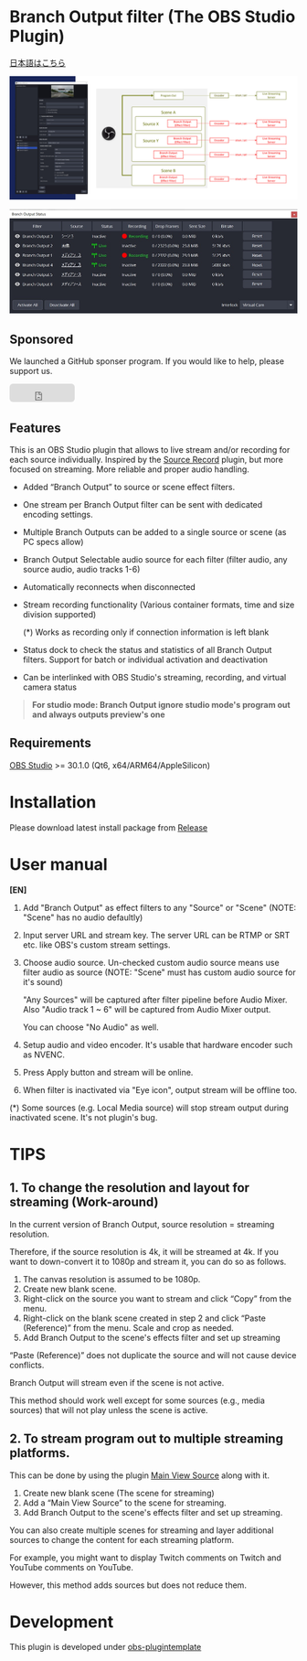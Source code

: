 # Branch Output filter (The OBS Studio Plugin)

[日本語はこちら](./README_ja.md)

[<img src="./screenshot1.jpg" />](./screenshot1.jpg)

[<img src="./screenshot2.jpg" />](./screenshot2.jpg)

## Sponsored

We launched a GitHub sponser program. If you would like to help, please support us.

<iframe src="https://github.com/sponsors/OPENSPHERE-Inc/button" title="Sponsor OPENSPHERE-Inc" height="32" width="114" style="border: 0; border-radius: 6px;"></iframe>

## Features

This is an OBS Studio plugin that allows to live stream and/or recording for each source individually.
Inspired by the [Source Record](https://github.com/exeldro/obs-source-record) plugin, but more focused on streaming.
More reliable and proper audio handling.

- Added “Branch Output” to source or scene effect filters.
- One stream per Branch Output filter can be sent with dedicated encoding settings.
- Multiple Branch Outputs can be added to a single source or scene (as PC specs allow)
- Branch Output Selectable audio source for each filter (filter audio, any source audio, audio tracks 1-6)
- Automatically reconnects when disconnected
- Stream recording functionality (Various container formats, time and size division supported)
  
  (*) Works as recording only if connection information is left blank
  
- Status dock to check the status and statistics of all Branch Output filters. Support for batch or individual activation and deactivation
- Can be interlinked with OBS Studio's streaming, recording, and virtual camera status

> **For studio mode: Branch Output ignore studio mode's program out and always outputs preview's one**

## Requirements

[OBS Studio](https://obsproject.com/) >= 30.1.0 (Qt6, x64/ARM64/AppleSilicon)

# Installation

Please download latest install package from [Release](https://github.com/OPENSPHERE-Inc/branch-output/releases)

# User manual

**[EN]**

1. Add "Branch Output" as effect filters to any "Source" or "Scene" (NOTE: "Scene" has no audio defaultly)
2. Input server URL and stream key. The server URL can be RTMP or SRT etc. like OBS's custom stream settings.
3. Choose audio source. Un-checked custom audio source means use filter audio as source (NOTE: "Scene"
   must has custom audio source for it's sound)

   "Any Sources" will be captured after filter pipeline before Audio Mixer. Also "Audio track 1 ~ 6" will be captured from Audio Mixer output.  
   
   You can choose "No Audio" as well.  
   
4. Setup audio and video encoder. It's usable that hardware encoder such as NVENC.
5. Press Apply button and stream will be online.
6. When filter is inactivated via "Eye icon", output stream will be offline too.

(*) Some sources (e.g. Local Media source) will stop stream output during inactivated scene. It's not plugin's bug.

# TIPS

## 1. To change the resolution and layout for streaming (Work-around)

In the current version of Branch Output, source resolution = streaming resolution.

Therefore, if the source resolution is 4k, it will be streamed at 4k.
If you want to down-convert it to 1080p and stream it, you can do so as follows.

1. The canvas resolution is assumed to be 1080p.
2. Create new blank scene.
3. Right-click on the source you want to stream and click “Copy” from the menu.
4. Right-click on the blank scene created in step 2 and click “Paste (Reference)” from the menu.
   Scale and crop as needed.
5. Add Branch Output to the scene's effects filter and set up streaming

“Paste (Reference)” does not duplicate the source and will not cause device conflicts.

Branch Output will stream even if the scene is not active.

This method should work well except for some sources (e.g., media sources) that will not play unless the scene is active.

## 2. To stream program out to multiple streaming platforms.

This can be done by using the plugin [Main View Source](https://obsproject.com/forum/resources/main-view-source.1501/) along with it.

1. Create new blank scene (The scene for streaming)
2. Add a “Main View Source” to the scene for streaming.
3. Add Branch Output to the scene's effects filter and set up streaming.

You can also create multiple scenes for streaming and layer additional sources to change the content for each streaming platform.

For example, you might want to display Twitch comments on Twitch and YouTube comments on YouTube.

However, this method adds sources but does not reduce them.

# Development

This plugin is developed under [obs-plugintemplate](https://github.com/obsproject/obs-plugintemplate)

